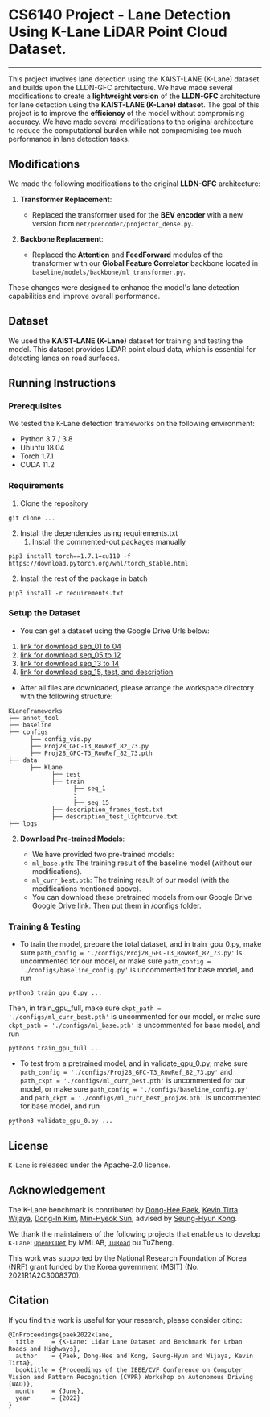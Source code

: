 # CS6140 Project - Lane Detection Using K-Lane LiDAR Point Cloud Dataset. 
---
This project involves lane detection using the KAIST-LANE (K-Lane) dataset and builds upon the LLDN-GFC architecture. We have made several modifications to create a **lightweight version** of the **LLDN-GFC** architecture for lane detection using the **KAIST-LANE (K-Lane) dataset**. The goal of this project is to improve the **efficiency** of the model without compromising accuracy. We have made several modifications to the original architecture to reduce the computational burden while not compromising too much performance in lane detection tasks.

## Modifications

We made the following modifications to the original **LLDN-GFC** architecture:

1. **Transformer Replacement**:
   - Replaced the transformer used for the **BEV encoder** with a new version from `net/pcencoder/projector_dense.py`.
   
2. **Backbone Replacement**:
   - Replaced the **Attention** and **FeedForward** modules of the transformer with our **Global Feature Correlator** backbone located in `baseline/models/backbone/ml_transformer.py`.

These changes were designed to enhance the model's lane detection capabilities and improve overall performance.


## Dataset
We used the **KAIST-LANE (K-Lane)** dataset for training and testing the model. This dataset provides LiDAR point cloud data, which is essential for detecting lanes on road surfaces.


## Running Instructions

### Prerequisites

We tested the K-Lane detection frameworks on the following environment:
* Python 3.7 / 3.8
* Ubuntu 18.04
* Torch 1.7.1
* CUDA 11.2


### Requirements

1. Clone the repository
```
git clone ...
```

2. Install the dependencies using requirements.txt
   1. Install the commented-out packages manually
```
pip3 install torch==1.7.1+cu110 -f https://download.pytorch.org/whl/torch_stable.html
```
   2. Install the rest of the package in batch
```
pip3 install -r requirements.txt
```

### Setup the Dataset

* You can get a dataset using the Google Drive Urls below:

1. <a href="https://drive.google.com/drive/folders/1NE9DT8wZSbkL95Z9bQWm22EjGRb9SsYM?usp=sharing" title="K-Lane Dataset">link for download seq_01 to 04</a> 
2. <a href="https://drive.google.com/drive/folders/1YBz5iaDLAcTH5IOjpaMrLt2iFu2m_Ui_?usp=sharing" title="K-Lane Dataset">link for download seq_05 to 12</a>
3. <a href="https://drive.google.com/drive/folders/1dUIYuOhnKwM1Uf5Q-nC0X0piCZFL8zCQ?usp=sharing" title="K-Lane Dataset">link for download seq_13 to 14</a>
4. <a href="https://drive.google.com/drive/folders/12aLITzR_tE8eVi-Q4OWoomX9VR3Olea7?usp=sharing" title="K-Lane Dataset">link for download seq_15, test, and     description</a>

* After all files are downloaded, please arrange the workspace directory with the following structure:
```
KLaneFrameworks
├── annot_tool
├── baseline 
├── configs
      ├── config_vis.py
      ├── Proj28_GFC-T3_RowRef_82_73.py
      ├── Proj28_GFC-T3_RowRef_82_73.pth
├── data
      ├── KLane
            ├── test
            ├── train
                  ├── seq_1
                  :
                  ├── seq_15
            ├── description_frames_test.txt
            ├── description_test_lightcurve.txt
├── logs
```
2. **Download Pre-trained Models**:

   * We have provided two pre-trained models:
   - `ml_base.pth`: The training result of the baseline model (without our modifications).
   - `ml_curr_best.pth`: The training result of our model (with the modifications mentioned above).

   * You can download these pretrained models from our Google Drive [Google Drive link](https://drive.google.com/drive/u/0/folders/1N3_2hsOI_295krR_cEMITu_RAbtyVbCJ). Then put them in /configs folder.

### Training & Testing

* To train the model, prepare the total dataset, and in train_gpu_0.py, make sure `path_config = './configs/Proj28_GFC-T3_RowRef_82_73.py'` is uncommented for our model, or make sure `path_config = './configs/baseline_config.py'` is uncommented for base model, and run
```
python3 train_gpu_0.py ...
```
Then, in train_gpu_full, make sure `ckpt_path = './configs/ml_curr_best.pth'` is uncommented for our model, or make sure `ckpt_path = './configs/ml_base.pth'` is uncommented for base model, and run
```
python3 train_gpu_full ...
```
* To test from a pretrained model, and in validate_gpu_0.py, make sure `path_config = './configs/Proj28_GFC-T3_RowRef_82_73.py'` and
    `path_ckpt = './configs/ml_curr_best.pth'` is uncommented for our model, or make sure `path_config = './configs/baseline_config.py'` and `path_ckpt = './configs/ml_curr_best_proj28.pth'` is uncommented for base model, and run
```
python3 validate_gpu_0.py ...
```

## License
`K-Lane` is released under the Apache-2.0 license.

## Acknowledgement
The K-Lane benchmark is contributed by [Dong-Hee Paek](http://ave.kaist.ac.kr/bbs/board.php?bo_table=sub1_2&wr_id=5), [Kevin Tirta Wijaya](https://www.ktirta.xyz/), [Dong-In Kim](http://ave.kaist.ac.kr/bbs/board.php?bo_table=sub1_2&wr_id=13), [Min-Hyeok Sun](http://ave.kaist.ac.kr/bbs/board.php?bo_table=sub1_2&wr_id=14), advised by [Seung-Hyun Kong](http://ave.kaist.ac.kr/bbs/board.php?bo_table=sub1_1).

We thank the maintainers of the following projects that enable us to develop `K-Lane`:
[`OpenPCDet`](https://github.com/open-mmlab/OpenPCDet) by MMLAB, [`TuRoad`](https://github.com/Turoad/lanedet) bu TuZheng.

This work was supported by the National Research Foundation of Korea (NRF) grant funded by the Korea government (MSIT) (No. 2021R1A2C3008370).

## Citation

If you find this work is useful for your research, please consider citing:
```
@InProceedings{paek2022klane,
  title     = {K-Lane: Lidar Lane Dataset and Benchmark for Urban Roads and Highways},
  author    = {Paek, Dong-Hee and Kong, Seung-Hyun and Wijaya, Kevin Tirta},
  booktitle = {Proceedings of the IEEE/CVF Conference on Computer Vision and Pattern Recognition (CVPR) Workshop on Autonomous Driving (WAD)},
  month     = {June},
  year      = {2022}
}
```
